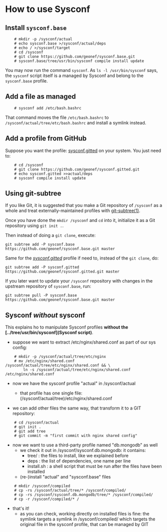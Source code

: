 # How to use Sysconf

## Install ```sysconf.base```

```
    # mkdir -p /sysconf/actual
    # echo sysconf.base >/sysconf/actual/deps
    # echo / >/sysconf/target
    # cd /sysconf
    # git clone https://github.com/geonef/sysconf.base.git
    # sysconf.base/tree/usr/bin/sysconf compile install update
```

You may now run the command ```sysconf```. As ```ls -l
/usr/bin/sysconf``` says, the ```sysconf``` script itself is a managed
by Sysconf and belong to the ```sysconf.base``` profile.


## Add a file as managed

```
    # sysconf add /etc/bash.bashrc
```
That command moves the file ```/etc/bash.bashrc``` to
```/sysconf/actual/tree/etc/bash.bashrc``` and install a symlink
instead.


## Add a profile from GitHub

Suppose you want the profile:
[sysconf.gitted](https://github.com/geonef/sysconf.gitted) on your
system. You just need to:
```
    # cd /sysconf
    # git clone https://github.com/geonef/sysconf.gitted.git
    # echo sysconf.gitted >>actual/deps
    # sysconf compile install update
```


## Using git-subtree

If you like Git, it is suggested that you make a Git repository of
```/sysconf``` as a whole and treat externally-maintained profiles
with
[git-subtree(1)](https://github.com/git/git/blob/master/contrib/subtree/git-subtree.txt).

Once you have done the ```mkdir /sysconf``` and ```cd``` into it,
initialize it as a Git repository using ```git init .```.

Then instead of doing a ```git clone```, execute:
```
git subtree add -P sysconf.base https://github.com/geonef/sysconf.base.git master
```

Same for the
[*sysconf.gitted*](https://github.com/geonef/sysconf.gitted) profile
if need to, instead of the ```git clone```, do:
```
git subtree add -P sysconf.gitted https://github.com/geonef/sysconf.gitted.git master
```

If you later want to update your ```/sysconf``` repository with
changes in the upstream repository of ```sysconf.base```, run:
```
git subtree pull -P sysconf.base https://github.com/geonef/sysconf.base.git master
```


## Sysconf *without* sysconf

This explains ho to manipulate Sysconf profiles **without the
[../tree/usr/bin/sysconf](Sysconf script)**.

* suppose we want to extract /etc/nginx/shared.conf as part of our sys config:
```
    # mkdir -p /sysconf/actual/tree/etc/nginx
    # mv /etc/nginx/shared.conf /sysconf/actual/tree/etc/nginx/shared.conf && \
        ln -s /sysconf/actual/tree/etc/nginx/shared.conf /etc/nginx/shared.conf
```
* now we have the sysconf profile "actual" in /sysconf/actual
  * that profile has one single file: (/sysconf/actual/tree)/etc/nginx/shared.conf

* we can add other files the same way, that transform it to a GIT repository:
```
    # cd /sysconf/actual
    # git init .
    # git add tree
    # git commit -m "first commit with nginx shared config"
```

* now we want to use a third-party profile named "db.mongodb" as well
  * we check it out in /sysconf/sysconf.db.mongodb: it contains:
    * tree/ : the files to install, like we explained before
    * deps : the list of dependencies, one name per line
    * install.sh : a shell script that must be run after the files have been installed
  * (re-)install "actual" and "sysconf.base" files
```
    # mkdir /sysconf/compiled
    # cp -rs /sysconf/actual/tree/* /sysconf/compiled/
    # cp -rs /sysconf/sysconf.db.mongodb/tree/* /sysconf/compiled/
    # cp -r /sysconf/compiled/* /
```
  * that's it!
    * as you can check, working directly on installed files is fine: the symlink targets a symlink in /sysconf/compiled/ which targets the original file in the sysconf profile, that can be managed by GIT
